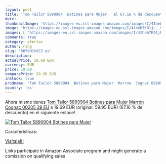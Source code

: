 ```yaml
---
layout: post
title: 'Tom Tailor 5890904  Botines para Mujer   al 67.16 % de descuento'
date: 
thumbnailImage: 'https://images-eu.ssl-images-amazon.com/images/I/41heb7KO1jL._SL200_.jpg'
image: 'https://images-eu.ssl-images-amazon.com/images/I/41heb7KO1jL._SL200_.jpg'
images: [ 'https://images-eu.ssl-images-amazon.com/images/I/41heb7KO1jL._SL200_.jpg' ]
comments: true
category: ofertas
author: ring
slug: 'B079H1V9CZ-es'
description:
actualPrice: 19.69 EUR
currency: EUR
price: 19.69
comparePrice: 59.95 EUR
inStock: true
prodname: 'Tom Tailor 5890904  Botines para Mujer  Marrón  Cognac 00205   39 EU'
country: 'es'
---
```


Ahora mismo tienes [Tom Tailor 5890904  Botines para Mujer  Marrón  Cognac 00205   39 EU](https://www.amazon.es/dp/B079H1V9CZ/?tag=tolees-21) a 19.69 EUR (original: 59.95 EUR) (67.16 %  de descuento) en el siguiente enlace!

[![Tom Tailor 5890904  Botines para Mujer  ](https://images-eu.ssl-images-amazon.com/images/I/41heb7KO1jL._SL200_.jpg)](https://www.amazon.es/dp/B079H1V9CZ/?tag=tolees-21)

Características:


[Visítala!!!](https://www.amazon.es/dp/B079H1V9CZ/?tag=tolees-21)

Links participate in Amazon Associate program and might generate a comission on qualifying sales

